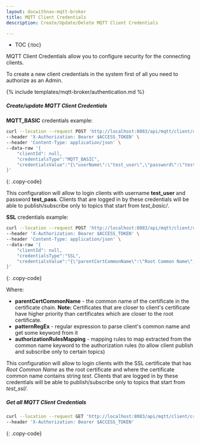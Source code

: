 ```yaml
---
layout: docwithnav-mqtt-broker
title: MQTT Client Credentials
description: Create/Update/Delete MQTT Client Credentials

---
```


* TOC
  {:toc}

MQTT Client Credentials allow you to configure security for the connecting clients.

To create a new client credentials in the system first of all you need to authorize as an Admin.

{% include templates/mqtt-broker/authentication.md %}

##### Create/update MQTT Client Credentials

**MQTT_BASIC** credentials example:

```bash
curl --location --request POST 'http://localhost:8083/api/mqtt/client/credentials' \
--header 'X-Authorization: Bearer $ACCESS_TOKEN' \
--header 'Content-Type: application/json' \
--data-raw '{
    "clientId": null,
    "credentialsType":"MQTT_BASIC",
    "credentialsValue":"{\"userName\":\"test_user\",\"password\":\"test_pass\",\"authorizationRulePattern\":\"test_basic/.*\"}"
}'
```
{: .copy-code}

This configuration will allow to login clients with username **test_user** and password **test_pass**.
Clients that are logged in by these credentials will be able to publish/subscribe only to topics that start from _test_basic/_.

**SSL** credentials example:

```bash
curl --location --request POST 'http://localhost:8083/api/mqtt/client/credentials' \
--header 'X-Authorization: Bearer $ACCESS_TOKEN' \
--header 'Content-Type: application/json' \
--data-raw '{
    "clientId": null,
    "credentialsType":"SSL",
    "credentialsValue":"{\"parentCertCommonName\":\"Root Common Name\",\"patternRegEx\":\".*(test).*\",\"authorizationRulesMapping\":{\"test\":\"test_ssl/.*\"}}"
}'
```
{: .copy-code}

Where:
- **parentCertCommonName** - the common name of the certificate in the certificate chain.
  **Note:** Certificates that are closer to client's certificate have higher priority than certificates which are closer to the root certificate.
- **patternRegEx** - regular expression to parse client's common name and get some keyword from it
- **authorizationRulesMapping** - mapping rules to map extracted from the common name keyword to the authorization rules (to allow client publish and subscribe only to certain topics)

This configuration will allow to login clients with the SSL certificate that has _Root Common Name_ as the root certificate and where the certificate common name contains string _test_.
Clients that are logged in by these credentials will be able to publish/subscribe only to topics that start from _test_ssl/_.


##### Get all MQTT Client Credentials

```bash
curl --location --request GET 'http://localhost:8083/api/mqtt/client/credentials' \
--header 'X-Authorization: Bearer $ACCESS_TOKEN'
```
{: .copy-code}
